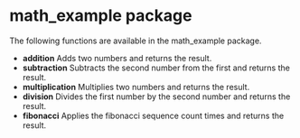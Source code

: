math_example package
====================

The following functions are available in the math_example package.
- **addition** Adds two numbers and returns the result.
- **subtraction** Subtracts the second number from the first and returns the result.
- **multiplication** Multiplies two numbers and returns the result.
- **division** Divides the first number by the second number and returns the result.
- **fibonacci** Applies the fibonacci sequence count times and returns the result.